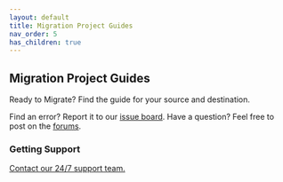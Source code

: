 ```yaml
---
layout: default
title: Migration Project Guides
nav_order: 5
has_children: true
---
```


## Migration Project Guides

Ready to Migrate? Find the guide for your source and destination. 

Find an error? Report it to our <a href="https://github.com/CloudM-Migrate/documentation/issues">issue board</a>. Have a question? Feel free to post on the <a href="https://github.com/CloudM-Migrate/documentation/discussions">forums</a>.

### Getting Support
<a href="https://support.cloudm.io/hc/en-us/requests/new">Contact our 24/7 support team.</a>
